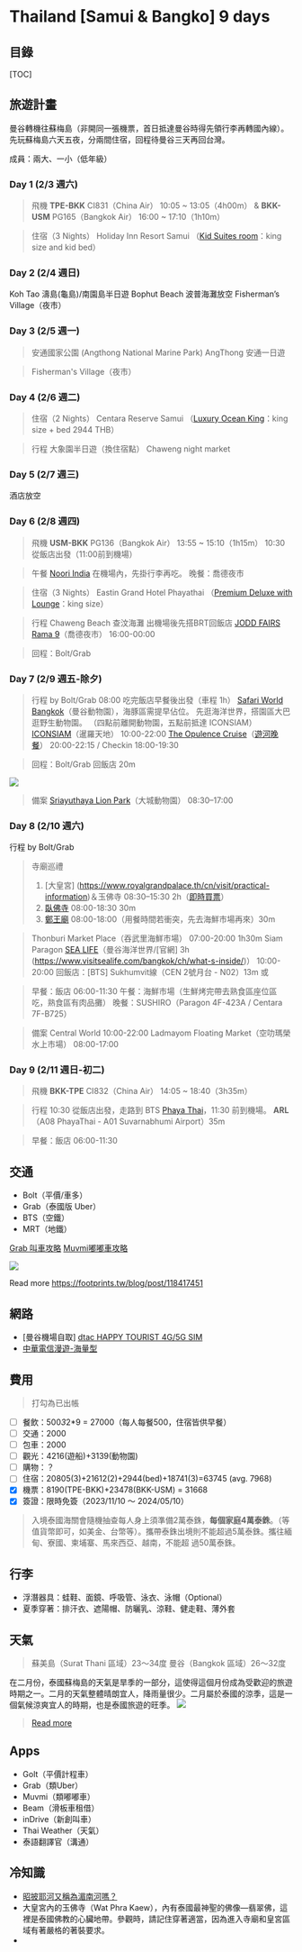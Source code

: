 Thailand [Samui & Bangko] 9 days
===

## 目錄

[TOC]

## 旅遊計畫
曼谷轉機往蘇梅島（非開同一張機票，首日抵達曼谷時得先領行李再轉國內線）。先玩蘇梅島六天五夜，分兩間住宿，回程待曼谷三天再回台灣。



成員：兩大、一小（低年級）

### Day 1 (2/3 週六)
> 飛機
**TPE-BKK** CI831（China Air）
10:05 ~ 13:05（4h00m）
&
**BKK-USM** PG165（Bangkok Air）
16:00 ~ 17:10（1h10m）

> 住宿（3 Nights）
Holiday Inn Resort Samui
（[Kid Suites room](https://www.ihg.com/holidayinnresorts/hotels/us/en/koh-samui/usmrt/hoteldetail/hotel-room-rates#)：king size and kid bed）


### Day 2 (2/4 週日)
Koh Tao 濤島(龜島)/南園島半日遊
Bophut Beach 波普海灘放空
Fisherman’s Village（夜市）

### Day 3 (2/5 週一)
> 安通國家公園 (Angthong National Marine Park)
> AngThong 安通一日遊

> Fisherman's Village（夜市）

### Day 4 (2/6 週二)
> 住宿（2 Nights）
Centara Reserve Samui
（[Luxury Ocean King](https://www.centarahotelsresorts.com/centarareserve/crs/luxury-ocean-room)：king size + bed 2944 THB）

> 行程
大象園半日遊（換住宿點）
Chaweng night market

### Day 5 (2/7 週三)
酒店放空

### Day 6 (2/8 週四)
> 飛機
**USM-BKK** PG136（Bangkok Air）
13:55 ~ 15:10（1h15m）
10:30 從飯店出發（11:00前到機場）

> 午餐
[Noori India](https://maps.app.goo.gl/9Ku4uDSmqSaNoT887) 在機場內，先掛行李再吃。
晚餐：喬德夜市

> 住宿（3 Nights）
Eastin Grand Hotel Phayathai
（[Premium Deluxe with Lounge](https://www.eastinhotelsresidences.com/eastingrandhotelphayathai/rooms/premium-deluxe)：king size）

> 行程
Chaweng Beach 查汶海灘
出機場後先搭BRT回飯店
[JODD FAIRS Rama 9](https://www.bring-you.info/zh-tw/jodd-fairs)（喬德夜市） 16:00-00:00

> 回程：Bolt/Grab

### Day 7 (2/9 週五-除夕)
> 行程 by Bolt/Grab
08:00 吃完飯店早餐後出發（車程 1h）
[Safari World Bangkok](https://aikolife.com/safari-world-bangkok/)（曼谷動物園），海豚區需提早佔位。
先逛海洋世界，搭園區大巴逛野生動物園。
（四點前離開動物園，五點前抵達 ICONSIAM）
[ICONSIAM](https://kimiyo.tw/iconsiam/)（暹羅天地） 10:00-22:00
[The Opulence Cruise](https://www.klook.com/zh-TW/activity/99297-opulence-luxury-chao-phraya-dinner-cruise-cruise-bangkok/)（[遊河晚餐](https://www.elsa819.com/the-opulence-bkk/)） 20:00-22:15 / Checkin 18:00-19:30

> 回程：Bolt/Grab 回飯店 20m

![](https://s3-ap-northeast-1.amazonaws.com/g0v-hackmd-images/uploads/upload_a79ef7d1949da968fa66d120e4100132.png)


> 備案
[Sriayuthaya Lion Park](https://www.klook.com/zh-TW/activity/105309-sriayuthaya-lion-park-ticket-ticket/?spm=SearchResult.SearchResult_LIST&clickId=1aa17c7050)（大城動物園） 08:30–17:00

### Day 8 (2/10 週六)
行程 by Bolt/Grab

> 寺廟巡禮
> 1. [大皇宮] (https://www.royalgrandpalace.th/cn/visit/practical-information)＆玉佛寺 08:30–15:30 2h（[即時買票](https://www.klook.com/zh-TW/activity/72670-bangkok-grand-palace-wat-phra-kaew-walking-tour/?spm=SearchResult.SearchResult_LIST&clickId=4ad6cd0db1)）
> 1. [臥佛寺](https://mimihan.tw/wat-pho/) 08:00-18:30 30m
> 1. [鄭王廟](https://bkk.com.tw/wat-arun/) 08:00-18:00（用餐時間若衝突，先去海鮮市場再來）30m

> Thonburi Market Place（吞武里海鮮市場） 07:00-20:00 1h30m
Siam Paragon [SEA LIFE](https://www.klook.com/zh-TW/activity/357-sea-life-bangkok-ocean-world-bangkok/)（曼谷海洋世界/[官網] 3h (https://www.visitsealife.com/bangkok/ch/what-s-inside/)） 10:00-20:00
回飯店：[BTS] Sukhumvit線（CEN 2號月台 - N02）13m
或

> 早餐：飯店 06:00-11:30
午餐：海鮮市場（生鮮烤完帶去熟食區座位區吃，熟食區有肉品攤）
晚餐：SUSHIRO（Paragon 4F-423A / Centara 7F-B725）

> 備案
Central World 10:00-22:00
Ladmayom Floating Market（空叻瑪榮水上市場） 08:00-17:00


### Day 9 (2/11 週日-初二)
> 飛機
**BKK-TPE** CI832（China Air）
14:05 ~ 18:40（3h35m）

> 行程
10:30 從飯店出發，走路到 BTS [Phaya Thai](https://maps.app.goo.gl/h9k195umaALYptGX9)，11:30 前到機場。
**ARL**（A08 PhayaThai - A01 Suvarnabhumi Airport）35m

> 早餐：飯店 06:00-11:30
> 
## 交通
* Bolt（平價/車多）
* Grab（泰國版 Uber）
* BTS（空鐵）
* MRT（地鐵）

[Grab 叫車攻略](https://visionthai.net/article/thai-grab-car-intro-fare/)
[Muvmi嘟嘟車攻略](https://bkk.com.tw/muvmi-app/)

![](https://s3-ap-northeast-1.amazonaws.com/g0v-hackmd-images/uploads/upload_b3838f63c24b0dfc063046a813c1a13f.png)


Read more
https://footprints.tw/blog/post/118417451

## 網路
* [曼谷機場自取] [dtac HAPPY TOURIST 4G/5G SIM](https://www.klook.com/zh-TW/activity/16587-dtac-4g-sim-thailand/?spm=SearchResult.SearchResult_LIST&clickId=a2e2778dc2)
* [中華電信漫遊-海量型](https://www.cht.com.tw/home/campaign/roamingplan/index/plan?itemid=1C17DB528FC34AE493124BD783492305)

## 費用
> 打勾為已出帳

* [ ] 餐飲：500*3*2*9 = 27000（每人每餐500，住宿皆供早餐）
* [ ] 交通：2000
* [ ] 包車：2000
* [ ] 觀光：4216(遊船)+3139(動物園)
* [ ] 購物：？
* [ ] 住宿：20805(3)+21612(2)+2944(bed)+18741(3)=63745 (avg. 7968)
* [x] 機票：8190(TPE-BKK)+23478(BKK-USM) = 31668
* [x] 簽證：限時免簽（2023/11/10 ～ 2024/05/10）

> 入境泰國海關會隨機抽查每人身上須準備2萬泰銖，**每個家庭4萬泰銖**。（等值貨幣即可，如美金、台幣等）。攜帶泰銖出境則不能超過5萬泰銖。攜往緬甸、寮國、柬埔寨、馬來西亞、越南，不能超
> 過50萬泰銖。

## 行李
* 浮潛器具：蛙鞋、面鏡、呼吸管、泳衣、泳帽（Optional）
* 夏季穿著：排汗衣、遮陽帽、防曬乳、涼鞋、健走鞋、薄外套

## 天氣
> 蘇美島（Surat Thani 區域）23～34度
> 曼谷（Bangkok 區域）26～32度

在二月份，泰國蘇梅島的天氣是旱季的一部分，這使得這個月份成為受歡迎的旅遊時期之一。二月的天氣整體晴朗宜人，降雨量很少。二月屬於泰國的涼季，這是一個氣候涼爽宜人的時期，也是泰國旅遊的旺季。
![](https://s3-ap-northeast-1.amazonaws.com/g0v-hackmd-images/uploads/upload_f27a436a18b552692ee2feee461ff589.png)

> [Read more](https://www.accuweather.com/zh/th/ko-samui/5470/daily-weather-forecast/5470?day=11)

## Apps
* Golt（平價計程車）
* Grab（類Uber）
* Muvmi（類嘟嘟車）
* Beam（滑板車租借）
* inDrive（新創叫車）
* Thai Weather（天氣）
* 泰語翻譯官（溝通）

## 冷知識
* [昭披耶河又稱為湄南河嗎？](https://visionthai.net/article/differences-between-the-chao-phraya-river-and-mekong-river/)
* 大皇宮內的玉佛寺（Wat Phra Kaew），內有泰國最神聖的佛像—翡翠佛，這裡是泰國佛教的心臟地帶。參觀時，請記住穿著適當，因為進入寺廟和皇宮區域有著嚴格的著裝要求。
* 